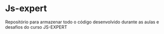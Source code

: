 # Js-expert

Repositório para armazenar todo o código desenvolvido durante as aulas e desafios do curso JS-EXPERT 
